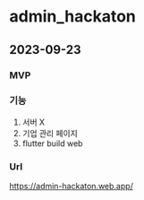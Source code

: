 # admin_hackaton

## 2023-09-23

### MVP 

### 기능
1. 서버 X
2. 기업 관리 페이지
3. flutter build web

### Url
https://admin-hackaton.web.app/
